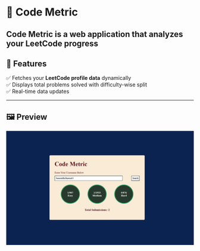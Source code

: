 # 🧮 Code Metric

Code Metric is a web application that analyzes your **LeetCode progress** 
---

## 🌟 Features

✅ Fetches your **LeetCode profile data** dynamically  
✅ Displays total problems solved with difficulty-wise split    
✅ Real-time data updates  

---

## 🖼️ Preview

![Code Metric Preview](https://github.com/SamraddhiSharma12/Web-Dev-Projects/blob/main/Code%20Metric/CodeMetricIMG.png)


  



